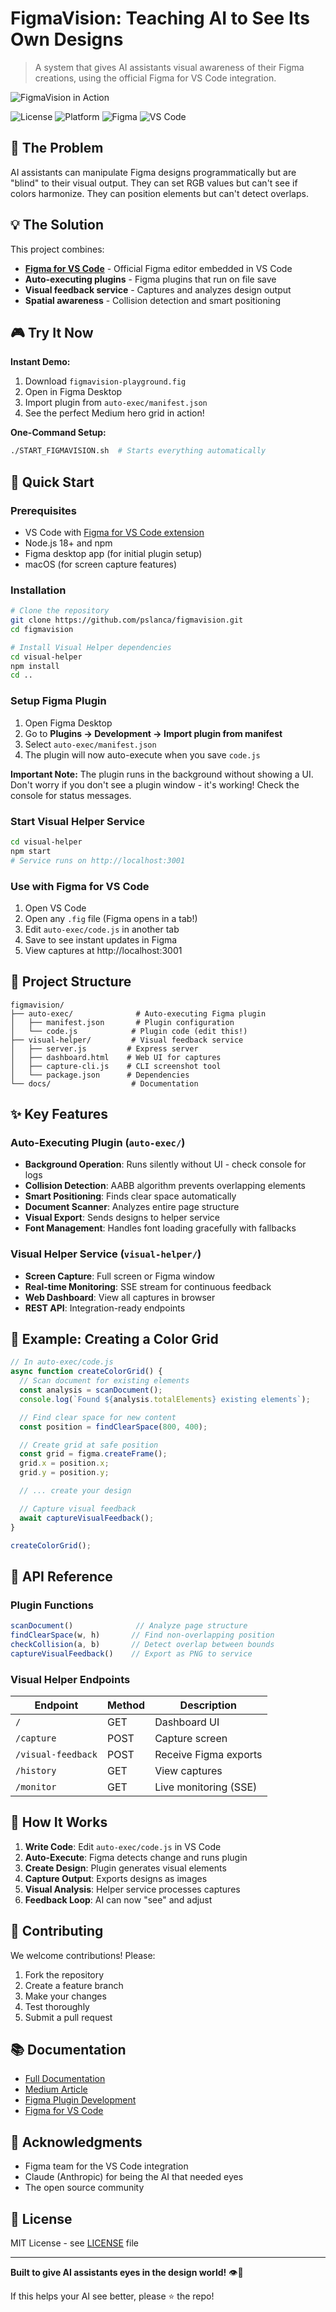 # FigmaVision: Teaching AI to See Its Own Designs

> A system that gives AI assistants visual awareness of their Figma creations, using the official Figma for VS Code integration.

![FigmaVision in Action](figmavision-working.png)

![License](https://img.shields.io/badge/license-MIT-blue.svg)
![Platform](https://img.shields.io/badge/platform-macOS-lightgrey.svg)
![Figma](https://img.shields.io/badge/Figma-Plugin-red.svg)
![VS Code](https://img.shields.io/badge/VS%20Code-Extension-blue.svg)

## 🎯 The Problem

AI assistants can manipulate Figma designs programmatically but are "blind" to their visual output. They can set RGB values but can't see if colors harmonize. They can position elements but can't detect overlaps.

## 💡 The Solution

This project combines:
- **[Figma for VS Code](https://help.figma.com/hc/en-us/articles/15023121296151-Figma-for-VS-Code)** - Official Figma editor embedded in VS Code
- **Auto-executing plugins** - Figma plugins that run on file save
- **Visual feedback service** - Captures and analyzes design output
- **Spatial awareness** - Collision detection and smart positioning

## 🎮 Try It Now

**Instant Demo:**
1. Download `figmavision-playground.fig`
2. Open in Figma Desktop
3. Import plugin from `auto-exec/manifest.json`
4. See the perfect Medium hero grid in action!

**One-Command Setup:**
```bash
./START_FIGMAVISION.sh  # Starts everything automatically
```

## 🚀 Quick Start

### Prerequisites
- VS Code with [Figma for VS Code extension](https://marketplace.visualstudio.com/items?itemName=figma.figma-vscode-extension)
- Node.js 18+ and npm
- Figma desktop app (for initial plugin setup)
- macOS (for screen capture features)

### Installation

```bash
# Clone the repository
git clone https://github.com/pslanca/figmavision.git
cd figmavision

# Install Visual Helper dependencies
cd visual-helper
npm install
cd ..
```

### Setup Figma Plugin

1. Open Figma Desktop
2. Go to **Plugins → Development → Import plugin from manifest**
3. Select `auto-exec/manifest.json`
4. The plugin will now auto-execute when you save `code.js`

**Important Note:** The plugin runs in the background without showing a UI. Don't worry if you don't see a plugin window - it's working! Check the console for status messages.

### Start Visual Helper Service

```bash
cd visual-helper
npm start
# Service runs on http://localhost:3001
```

### Use with Figma for VS Code

1. Open VS Code
2. Open any `.fig` file (Figma opens in a tab!)
3. Edit `auto-exec/code.js` in another tab
4. Save to see instant updates in Figma
5. View captures at http://localhost:3001

## 📁 Project Structure

```
figmavision/
├── auto-exec/              # Auto-executing Figma plugin
│   ├── manifest.json       # Plugin configuration
│   └── code.js            # Plugin code (edit this!)
├── visual-helper/         # Visual feedback service
│   ├── server.js         # Express server
│   ├── dashboard.html    # Web UI for captures
│   ├── capture-cli.js    # CLI screenshot tool
│   └── package.json      # Dependencies
└── docs/                  # Documentation
```

## ✨ Key Features

### Auto-Executing Plugin (`auto-exec/`)
- **Background Operation**: Runs silently without UI - check console for logs
- **Collision Detection**: AABB algorithm prevents overlapping elements
- **Smart Positioning**: Finds clear space automatically
- **Document Scanner**: Analyzes entire page structure
- **Visual Export**: Sends designs to helper service
- **Font Management**: Handles font loading gracefully with fallbacks

### Visual Helper Service (`visual-helper/`)
- **Screen Capture**: Full screen or Figma window
- **Real-time Monitoring**: SSE stream for continuous feedback
- **Web Dashboard**: View all captures in browser
- **REST API**: Integration-ready endpoints

## 🎨 Example: Creating a Color Grid

```javascript
// In auto-exec/code.js
async function createColorGrid() {
  // Scan document for existing elements
  const analysis = scanDocument();
  console.log(`Found ${analysis.totalElements} existing elements`);

  // Find clear space for new content
  const position = findClearSpace(800, 400);

  // Create grid at safe position
  const grid = figma.createFrame();
  grid.x = position.x;
  grid.y = position.y;

  // ... create your design

  // Capture visual feedback
  await captureVisualFeedback();
}

createColorGrid();
```

## 🔧 API Reference

### Plugin Functions

```javascript
scanDocument()              // Analyze page structure
findClearSpace(w, h)       // Find non-overlapping position
checkCollision(a, b)       // Detect overlap between bounds
captureVisualFeedback()    // Export as PNG to service
```

### Visual Helper Endpoints

| Endpoint | Method | Description |
|----------|--------|-------------|
| `/` | GET | Dashboard UI |
| `/capture` | POST | Capture screen |
| `/visual-feedback` | POST | Receive Figma exports |
| `/history` | GET | View captures |
| `/monitor` | GET | Live monitoring (SSE) |

## 📖 How It Works

1. **Write Code**: Edit `auto-exec/code.js` in VS Code
2. **Auto-Execute**: Figma detects change and runs plugin
3. **Create Design**: Plugin generates visual elements
4. **Capture Output**: Exports designs as images
5. **Visual Analysis**: Helper service processes captures
6. **Feedback Loop**: AI can now "see" and adjust

## 🤝 Contributing

We welcome contributions! Please:

1. Fork the repository
2. Create a feature branch
3. Make your changes
4. Test thoroughly
5. Submit a pull request

## 📚 Documentation

- [Full Documentation](docs/DOCUMENTATION.md)
- [Medium Article](docs/MEDIUM_ARTICLE.md)
- [Figma Plugin Development](https://www.figma.com/plugin-docs/)
- [Figma for VS Code](https://help.figma.com/hc/en-us/articles/15023121296151-Figma-for-VS-Code)

## 🙏 Acknowledgments

- Figma team for the VS Code integration
- Claude (Anthropic) for being the AI that needed eyes
- The open source community

## 📄 License

MIT License - see [LICENSE](LICENSE) file

---

**Built to give AI assistants eyes in the design world!** 👁️🎨

If this helps your AI see better, please ⭐ the repo!